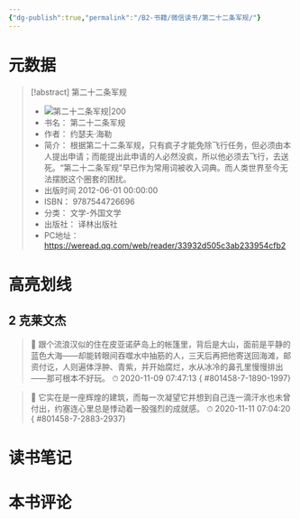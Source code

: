 ```yaml
---
{"dg-publish":true,"permalink":"/B2-书籍/微信读书/第二十二条军规/"}
---
```


# 元数据
> [!abstract] 第二十二条军规
> - ![ 第二十二条军规|200](https://wfqqreader-1252317822.image.myqcloud.com/cover/458/801458/t7_801458.jpg)
> - 书名： 第二十二条军规
> - 作者： 约瑟夫·海勒
> - 简介： 根据第二十二条军规，只有疯子才能免除飞行任务，但必须由本人提出申请；而能提出此申请的人必然没疯，所以他必须去飞行，去送死。“第二十二条军规”早已作为常用词被收入词典。而人类世界至今无法摆脱这个圈套的困扰。
> - 出版时间 2012-06-01 00:00:00
> - ISBN： 9787544726696
> - 分类： 文学-外国文学
> - 出版社： 译林出版社
> - PC地址：https://weread.qq.com/web/reader/33932d505c3ab233954cfb2

# 高亮划线

## 2 克莱文杰

> 📌 跟个流浪汉似的住在皮亚诺萨岛上的帐篷里，背后是大山，面前是平静的蓝色大海——却能转眼间吞噬水中抽筋的人，三天后再把他寄送回海滩，邮资付讫，人则遍体浮肿、青紫，并开始腐烂，水从冰冷的鼻孔里慢慢排出——那可根本不好玩。 
> ⏱ 2020-11-09 07:47:13
{ #801458-7-1890-1997}


> 📌 它实在是一座辉煌的建筑，而每一次凝望它并想到自己连一滴汗水也未曾付出，约塞连心里总是悸动着一股强烈的成就感。 
> ⏱ 2020-11-11 07:04:20
{ #801458-7-2883-2937}


# 读书笔记

# 本书评论
